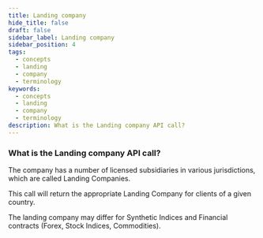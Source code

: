 ```yaml
---
title: Landing company
hide_title: false
draft: false
sidebar_label: Landing company
sidebar_position: 4
tags:
  - concepts
  - landing
  - company
  - terminology
keywords:
  - concepts
  - landing
  - company
  - terminology
description: What is the Landing company API call?
---
```


### What is the Landing company API call?

The company has a number of licensed subsidiaries in various jurisdictions, which are called Landing Companies.

This call will return the appropriate Landing Company for clients of a given country.

The landing company may differ for Synthetic Indices and Financial contracts (Forex, Stock Indices, Commodities).
